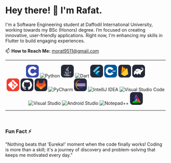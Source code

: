 # Hey there! 👋 I'm Rafat.

I'm a Software Engineering student at Daffodil International University, working towards my BSc (Honors) degree. I’m focused on creating innovative, user-friendly applications. Right now, I'm enhancing my skills in Flutter to build engaging experiences.

📫 **How to Reach Me:** [morat9511@gmail.com](mailto:morat9511@gmail.com)

---

<div align="center">

<img src="https://raw.githubusercontent.com/tandpfun/skill-icons/main/icons/C.svg" width="40" height="40" alt="C" />
<img src="https://raw.githubusercontent.com/yurijserrano/Github-Profile-Readme-Logos/master/programming%20languages/python.svg" width="40" height="40" alt="Python" />
<img src="https://raw.githubusercontent.com/tandpfun/skill-icons/main/icons/Java-Dark.svg" width="40" height="40" alt="Java" />
<img src="https://raw.githubusercontent.com/yurijserrano/Github-Profile-Readme-Logos/master/programming%20languages/dart.svg" width="40" height="40" alt="Dart" />
<img src="https://github.com/tandpfun/skill-icons/blob/main/icons/Flutter-Dark.svg" width="40" height="40" alt="Flutter" />
<img src="https://raw.githubusercontent.com/tandpfun/skill-icons/main/icons/CPP.svg" width="40" height="40" alt="C++" />
<img src="https://github.com/tandpfun/skill-icons/blob/main/icons/Firebase-Dark.svg" width="40" height="40" alt="Firebase" />
<img src="https://github.com/tandpfun/skill-icons/blob/main/icons/Gradle-Dark.svg" width="40" height="40" alt="Gradle" />

</div>

<div align="center">

<img src="https://raw.githubusercontent.com/tandpfun/skill-icons/main/icons/Git.svg" width="40" height="40" alt="Git" />
<img src="https://github.com/tandpfun/skill-icons/blob/main/icons/Github-Dark.svg" width="40" height="40" alt="GitHub" />
<img src="https://github.com/tandpfun/skill-icons/blob/main/icons/GitLab-Dark.svg" width="40" height="40" alt="GitLab" />
<img src="https://raw.githubusercontent.com/yurijserrano/Github-Profile-Readme-Logos/master/ides/pycharm.svg" width="40" height="40" alt="PyCharm" />
<img src="https://github.com/tandpfun/skill-icons/blob/main/icons/Eclipse-Dark.svg" width="40" height="40" alt="Eclipse" />
<img src="https://raw.githubusercontent.com/yurijserrano/Github-Profile-Readme-Logos/master/ides/intellij.svg" width="40" height="40" alt="IntelliJ IDEA" />
<img src="https://raw.githubusercontent.com/yurijserrano/Github-Profile-Readme-Logos/master/text%20editors/vscode.svg" width="40" height="40" alt="Visual Studio Code" />
<img src="https://raw.githubusercontent.com/yurijserrano/Github-Profile-Readme-Logos/master/ides/vs-studio.svg" width="40" height="40" alt="Visual Studio" />
<img src="https://raw.githubusercontent.com/yurijserrano/Github-Profile-Readme-Logos/master/ides/android-studio.svg" width="40" height="40" alt="Android Studio" />
<img src="https://raw.githubusercontent.com/yurijserrano/Github-Profile-Readme-Logos/master/text%20editors/notepad%2B%2B.png" width="40" height="40" alt="Notepad++" />
<img src="https://github.com/tandpfun/skill-icons/blob/main/icons/CMake-Dark.svg" width="40" height="40" alt="CMake" />

</div>

---

<br> 
<!-- 
### GitHub Stats ⚡
<div align="center">
    <a href="https://github.com/as-morat">
        <img src="https://github-readme-stats.vercel.app/api?username=as-morat&show_icons=true&theme=radical" alt="Rafat's GitHub stats" height="180" />
    </a>
    <br>
    <a href="https://github.com/as-morat">
        <img src="https://github-readme-stats.vercel.app/api/top-langs/?username=as-morat&layout=compact&theme=radical" alt="Top Languages" height="130" />
    </a>
    <br>
    <a href="https://github.com/as-morat">
        <img src="https://github-readme-streak-stats.herokuapp.com/?user=as-morat&theme=radical" alt="Current Streak" height="180" />
    </a>
</div>
-->

### **Fun Fact** ⚡
"Nothing beats that 'Eureka!' moment when the code finally works! Coding is more than a skill; it's a journey of discovery and problem-solving that keeps me motivated every day."
